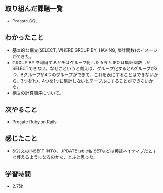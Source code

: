 ## 取り組んだ課題一覧
- Progate SQL
## わかったこと
- 基本的な構文(SELECT, WHERE GROUP BY, HAVING, 集計関数)のイメージができた。
- GROUP BY を利用するときはグループ化したカラムまたは集計関数しかSELECTできない。なぜかというと例えば、グループ化するとAグループが3つ、Bグループが4つのグループができて、これを表にすることはできないから。3つを1つ、4つを1つに集計しないとテーブルにすることができないから。
- 構文の計算順序について。
## 次やること
- Progate Ruby on Rails
## 感じたこと
- SQL文のINSERT INTO、UPDATE table名 SETなどは英語ネイティブだとすぐ使えるようになるのかな、とふと思った。    
## 学習時間
- 2.75h